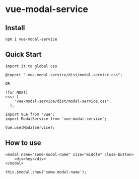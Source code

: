 # vue-modal-service

## Install
```
npm i vue-modal-service
```

## Quick Start
```
import it to global css

@import "~vue-modal-service/dist/modal-service.css";

OR

(for NUXT)
css: [
    "vue-modal-service/dist/modal-service.css",
  ],
```
```
import Vue from 'vue';
import ModalService from 'vue-modal-service';

Vue.use(ModalService);
```

## How to use
```
<modal name="some-modal-name" size="middle" close-button>
    <div>hey</div>
</modal>
```
```
this.$modal.show('some-modal-name');
```
